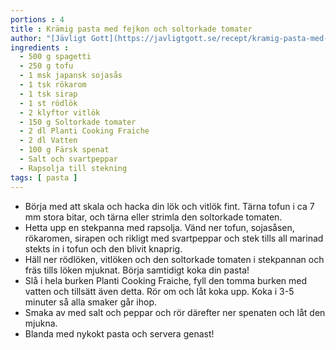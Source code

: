 ```yaml
---
portions : 4
title : Krämig pasta med fejkon och soltorkade tomater
author: "[Jävligt Gott](https://javligtgott.se/recept/kramig-pasta-med-fejkon/)"
ingredients :
  - 500 g spagetti
  - 250 g tofu  
  - 1 msk japansk sojasås 
  - 1 tsk rökarom   
  - 1 tsk sirap 
  - 1 st rödlök  
  - 2 klyftor vitlök 
  - 150 g Soltorkade tomater  
  - 2 dl Planti Cooking Fraiche  
  - 2 dl Vatten
  - 100 g Färsk spenat
  - Salt och svartpeppar
  - Rapsolja till stekning
tags: [ pasta ]
---
```

* Börja med att skala och hacka din lök och vitlök fint. Tärna tofun i ca 7 mm stora bitar, och tärna eller strimla den soltorkade tomaten.
* Hetta upp en stekpanna med rapsolja. Vänd ner tofun, sojasåsen, rökaromen, sirapen och rikligt med svartpeppar och stek tills all marinad stekts in i tofun och den blivit knaprig.
* Häll ner rödlöken, vitlöken och den soltorkade tomaten i stekpannan och fräs tills löken mjuknat. Börja samtidigt koka din pasta!
* Slå i hela burken Planti Cooking Fraiche, fyll den tomma burken med vatten och tillsätt även detta. Rör om och låt koka upp. Koka i 3-5 minuter så alla smaker går ihop.
* Smaka av med salt och peppar och rör därefter ner spenaten och låt den mjukna.
* Blanda med nykokt pasta och servera genast!